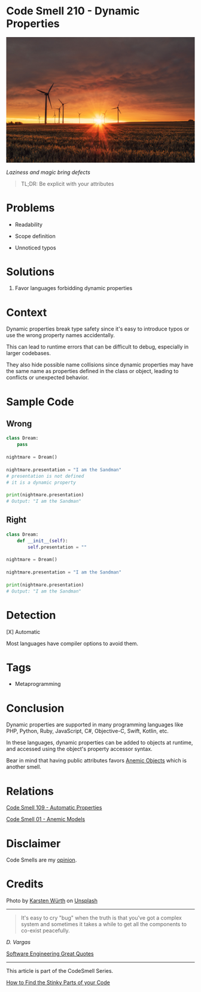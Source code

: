 # Code Smell 210 - Dynamic Properties
            
![Code Smell 210 - Dynamic Properties](Code%20Smell%20210%20-%20Dynamic%20Properties.jpg)

*Laziness and magic bring defects*

> TL;DR: Be explicit with your attributes

# Problems

- Readability

- Scope definition

- Unnoticed typos

# Solutions

1. Favor languages forbidding dynamic properties

# Context

Dynamic properties break type safety since it's easy to introduce typos or use the wrong property names accidentally. 

This can lead to runtime errors that can be difficult to debug, especially in larger codebases.

They also hide possible name collisions since dynamic properties may have the same name as properties defined in the class or object, leading to conflicts or unexpected behavior.

# Sample Code

## Wrong

<!-- [Gist Url](https://gist.github.com/mcsee/1fceddaa27b7dcbb2cf0ba4f85861237) -->

```python
class Dream:
    pass

nightmare = Dream()

nightmare.presentation = "I am the Sandman"
# presentation is not defined
# it is a dynamic property

print(nightmare.presentation) 
# Output: "I am the Sandman"
```

## Right

<!-- [Gist Url](https://gist.github.com/mcsee/b2f04e4bafd415006b4ace96e4456612) -->

```python
class Dream:
    def __init__(self):
        self.presentation = ""

nightmare = Dream()

nightmare.presentation = "I am the Sandman"

print(nightmare.presentation) 
# Output: "I am the Sandman"
```

# Detection

[X] Automatic 

Most languages have compiler options to avoid them.

# Tags

- Metaprogramming

# Conclusion

Dynamic properties are supported in many programming languages like PHP, Python, Ruby, JavaScript, C#, Objective-C, Swift, Kotlin, etc.

In these languages, dynamic properties can be added to objects at runtime, and accessed using the object's property accessor syntax. 

Bear in mind that having public attributes favors [Anemic Objects](https://github.com/mcsee/Software-Design-Articles/tree/main/Articles/Code%20Smells/Code%20Smell%2001%20-%20Anemic%20Models/readme.md) which is another smell.

# Relations

[Code Smell 109 - Automatic Properties](https://github.com/mcsee/Software-Design-Articles/tree/main/Articles/Code%20Smells/Code%20Smell%20109%20-%20Automatic%20Properties/readme.md)

[Code Smell 01 - Anemic Models](https://github.com/mcsee/Software-Design-Articles/tree/main/Articles/Code%20Smells/Code%20Smell%2001%20-%20Anemic%20Models/readme.md)

# Disclaimer

Code Smells are my [opinion](https://github.com/mcsee/Software-Design-Articles/tree/main/Articles/Blogging/I%20Wrote%20More%20than%2090%20Articles%20on%202021%20Here%20is%20What%20I%20Learned/readme.md).

# Credits

Photo by [Karsten Würth](https://unsplash.com/@karsten_wuerth) on [Unsplash](https://unsplash.com/photos/0w-uTa0Xz7w)
    
* * *

> It's easy to cry "bug" when the truth is that you've got a complex system and sometimes it takes a while to get all the components to co-exist peacefully.

_D. Vargas_
 
[Software Engineering Great Quotes](https://github.com/mcsee/Software-Design-Articles/tree/main/Articles/Quotes/Software%20Engineering%20Great%20Quotes/readme.md)

* * *

This article is part of the CodeSmell Series.

[How to Find the Stinky Parts of your Code](https://github.com/mcsee/Software-Design-Articles/tree/main/Articles/Code%20Smells/How%20to%20Find%20the%20Stinky%20parts%20of%20your%20Code/readme.md)
